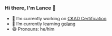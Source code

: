 ### Hi there, I'm Lance 👋

- 🔭 I’m currently working on [CKAD Certification](https://www.cncf.io/certification/ckad/)
- 🌱 I’m currently learning [golang](https://golang.org)
- 😄 Pronouns: he/him

